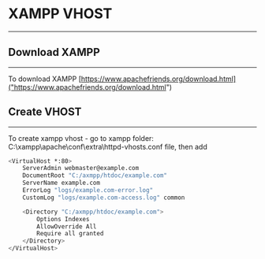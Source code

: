# XAMPP VHOST
---
## Download XAMPP
---
To download XAMPP [https://www.apachefriends.org/download.html]("https://www.apachefriends.org/download.html")

## Create VHOST
---
To create xampp vhost - go to xampp folder: C:\xampp\apache\conf\extra\httpd-vhosts.conf file, then add
```bash
<VirtualHost *:80>
    ServerAdmin webmaster@example.com
    DocumentRoot "C:/axmpp/htdoc/example.com"
    ServerName example.com
    ErrorLog "logs/example.com-error.log"
    CustomLog "logs/example.com-access.log" common

    <Directory "C:/axmpp/htdoc/example.com">
        Options Indexes
        AllowOverride All
        Require all granted
    </Directory>
</VirtualHost>
```